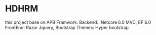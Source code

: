 # HDHRM
this project base on APB Framwork.
Backend: .Netcore 6.0 MVC, EF 6.0
FrontEnd: Razor Jquery, Bootstrap
Themes: Hyper bootstrap
